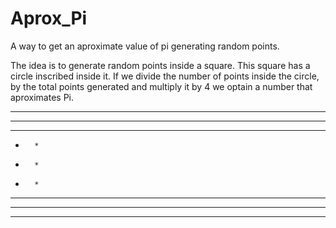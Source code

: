 # Aprox_Pi
A way to get an aproximate value of pi generating random points.

The idea is to generate random points inside a square.
This square has a circle inscribed inside it.
If we divide the number of points inside the circle, by the total points generated
and multiply it by 4 we optain a number that aproximates Pi.

 *********
 * *   * *
 **     **
 *       *
 *       *
 *       *
 **     **
 * *   * *
 *********
